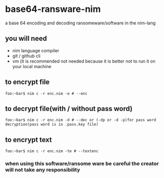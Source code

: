 # base64-ransware-nim
a base 64 encoding and decoding ransomeware/software in the nim-lang
## you will need 
* nim language compiler 
* git / github cli
* vm (it is recommended not needed because it is better not to run it on your local machine

## to encrypt file
```console
foo:~bar$ nim c -r enc.nim -e # --enc
```
## to decrypt file(with / without pass word)

```console
foo:~bar$ nim c -r enc.nim -d # --dec or (-dp or -d -p)for pass word decryption(pass word is in .pass.key file) 
```
## to encrypt text
```console
foo:~bar$ nim c -r enc.nim -te # --textenc
```

### when using this software/ransome ware be careful the creator will not take any responsibility
